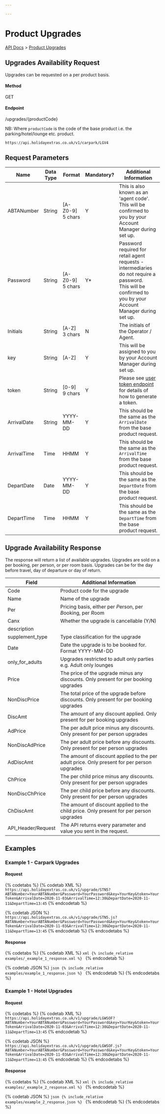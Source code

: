 ```yaml
---

---
```


# Product Upgrades

[API Docs](/hxapi/) > [Product Upgrades](upgrades)

## Upgrades Availability Request
Upgrades can be requested on a per product basis.

#### Method

GET

#### Endpoint

/upgrades/{productCode}

NB: Where `productCode` is the code of the base product i.e. the parking/hotel/lounge etc. product.

```
https://api.holidayextras.co.uk/v1/carpark/LGV4
```

## Request Parameters

| Name        | Data Type | Format           | Mandatory? | Additional Information                                                                                                                                          |
|-------------|-----------|------------------|------------|-----------------------------------------------------------------------------------------------------------------------------------------------------------------|
| ABTANumber  | String    | [A-Z0-9] 5 chars | Y          | This is also known as an 'agent code'. <br>This will be confirmed to you by your Account Manager during set up.                                                 |
| Password    | String    | [A-Z0-9] 5 chars | Y*         | Password required for retail agent requests - intermediaries do not require a password.<br>This will be confirmed to you by your Account Manager during set up. |
| Initials    | String    | [A-Z] 3 chars    | N          | The initials of the Operator / Agent.                                                                                                                           |
| key         | String    | [A-Z]            | Y          | This will be assigned to you by your Account Manager during set up.                                                                                             |
| token       | String    | [0-9] 9 chars    | Y          | Please see [user token endpoint](/hxapi/usertoken) for details of how to generate a token.                                                                      |
| ArrivalDate | String    | YYYY-MM-DD       | Y          | This should be the same as the `ArrivalDate` from the base product request.                                                                                     |
| ArrivalTime | Time      | HHMM             | Y          | This should be the same as the `ArrivalTime` from the base product request.                                                                                     |
| DepartDate  | Date      | YYYY-MM-DD       | Y          | This should be the same as the `DepartDate` from the base product request.                                                                                      |
| DepartTime  | Time      | HHMM             | Y          | This should be the same as the `DepartTime` from the base product request.                                                                                      |

## Upgrade Availability Response

The response will return a list of available upgrades.
Upgrades are sold on a per booking, per person, or per room basis.
Upgrades can be for the day before travel, day of departure or day of return.

| Field              | Additional Information                                                                      |
|--------------------|---------------------------------------------------------------------------------------------|
| Code               | Product code for the upgrade                                                                |
| Name               | Name of the upgrade                                                                         |
| Per                | Pricing basis, either per *P*erson, per *B*ooking, per *R*oom                               |
| Canx               | Whether the upgrade is cancellable (Y/N)                                                    |
| description        |                                                                                             |
| supplement_type    | Type classification for the upgrade                                                         |
| Date               | Date the upgrade is to be booked for. Format YYYY-MM-DD                                     |
| only_for_adults    | Upgrades restricted to adult only parties e.g. Adult only lounges                           |
| Price              | The price of the upgrade minus any discounts. Only present for per booking upgrades         |
| NonDiscPrice       | The total price of the upgrade before discounts. Only present for per booking upgrades      |
| DiscAmt            | The amount of any discount applied. Only present for per booking upgrades                   |
| AdPrice            | The per adult price minus any discounts. Only present for per person upgrades               |
| NonDiscAdPrice     | The per adult price before any discounts. Only present for per person upgrades              |
| AdDiscAmt          | The amount of discount applied to the per adult price. Only present for per person upgrades |
| ChPrice            | The per child price minus any discounts. Only present for per person upgrades               |
| NonDiscChPrice     | The per child price before any discounts. Only present for per person upgrades              |
| ChDiscAmt          | The amount of discount applied to the child price. Only present for per person upgrades     |
| API_Header/Request | The API returns every parameter and value you sent in the request.                          |

## Examples

### Example 1 - Carpark Upgrades

#### Request

{% codetabs %}
  {% codetab XML %}
    ```
      https://api.holidayextras.co.uk/v1/upgrade/STN5?ABTANumber=YourABTANumber&Password=YourPassword&key=YourKey&token=YourToken&ArrivalDate=2020-11-03&ArrivalTime=12:30&DepartDate=2020-11-11&DepartTime=13:45
    ```
  {% endcodetab %}

  {% codetab JSON %}
    ```
      https://api.holidayextras.co.uk/v1/upgrade/STN5.js?ABTANumber=YourABTANumber&Password=YourPassword&key=YourKey&token=YourToken&ArrivalDate=2020-11-03&ArrivalTime=12:30&DepartDate=2020-11-11&DepartTime=13:45
    ```
  {% endcodetab %}
{% endcodetabs %}

#### Response

{% codetabs %}
  {% codetab XML %}
    ```xml
      {% include_relative examples/_example_1_response.xml %}
    ```
  {% endcodetab %}

  {% codetab JSON %}
    ```json
      {% include_relative examples/example_1_response.json %}
    ```
  {% endcodetab %}
{% endcodetabs %}

### Example 1 - Hotel Upgrades

#### Request

{% codetabs %}
  {% codetab XML %}
    ```
      https://api.holidayextras.co.uk/v1/upgrade/LGWSOF?ABTANumber=YourABTANumber&Password=YourPassword&key=YourKey&token=YourToken&ArrivalDate=2020-11-03&ArrivalTime=12:30&DepartDate=2020-11-11&DepartTime=13:45
    ```
  {% endcodetab %}

  {% codetab JSON %}
    ```
      https://api.holidayextras.co.uk/v1/upgrade/LGWSOF.js?ABTANumber=YourABTANumber&Password=YourPassword&key=YourKey&token=YourToken&ArrivalDate=2020-11-03&ArrivalTime=12:30&DepartDate=2020-11-11&DepartTime=13:45
    ```
  {% endcodetab %}
{% endcodetabs %}

#### Response

{% codetabs %}
  {% codetab XML %}
    ```xml
      {% include_relative examples/_example_2_response.xml %}
    ```
  {% endcodetab %}

  {% codetab JSON %}
    ```json
      {% include_relative examples/example_2_response.json %}
    ```
  {% endcodetab %}
{% endcodetabs %}